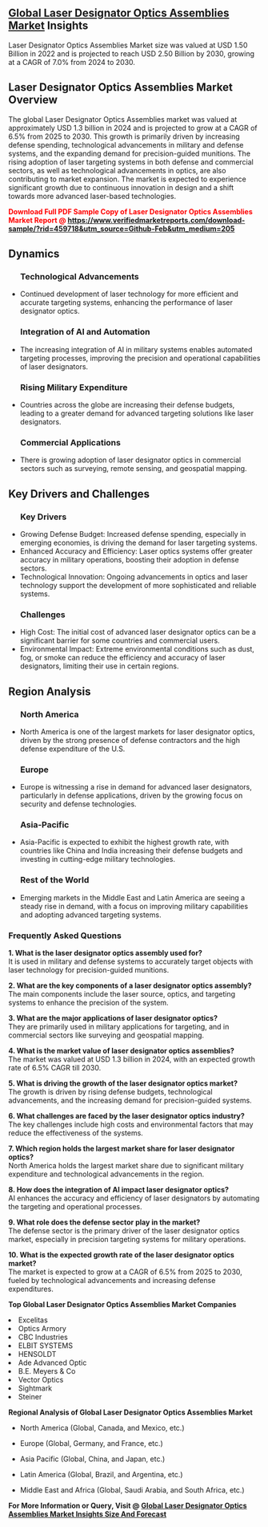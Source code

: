 <h2><a href="https://www.verifiedmarketreports.com/download-sample/?rid=459718&amp;utm_source=Github&amp;utm_medium=205" target="_blank">Global Laser Designator Optics Assemblies Market</a> Insights</h2><p>Laser Designator Optics Assemblies Market size was valued at USD 1.50 Billion in 2022 and is projected to reach USD 2.50 Billion by 2030, growing at a CAGR of 7.0% from 2024 to 2030.</p><p><h2>Laser Designator Optics Assemblies Market Overview</h2> <p>The global Laser Designator Optics Assemblies market was valued at approximately USD 1.3 billion in 2024 and is projected to grow at a CAGR of 6.5% from 2025 to 2030. This growth is primarily driven by increasing defense spending, technological advancements in military and defense systems, and the expanding demand for precision-guided munitions. The rising adoption of laser targeting systems in both defense and commercial sectors, as well as technological advancements in optics, are also contributing to market expansion. The market is expected to experience significant growth due to continuous innovation in design and a shift towards more advanced laser-based technologies. <br><strong><p><span class=""><span style="color: #ff0000;"><strong>Download Full PDF Sample Copy of Laser Designator Optics Assemblies Market Report</strong> @ </span><a href="https://www.verifiedmarketreports.com/download-sample/?rid=459718&amp;utm_source=Github-Feb&amp;utm_medium=205" target="_blank">https://www.verifiedmarketreports.com/download-sample/?rid=459718&amp;utm_source=Github-Feb&amp;utm_medium=205</a></span></p></strong></p> <h2>Dynamics</h2> <ul> <h3>Technological Advancements</h3> <li>Continued development of laser technology for more efficient and accurate targeting systems, enhancing the performance of laser designator optics.</li> <h3>Integration of AI and Automation</h3> <li>The increasing integration of AI in military systems enables automated targeting processes, improving the precision and operational capabilities of laser designators.</li> <h3>Rising Military Expenditure</h3> <li>Countries across the globe are increasing their defense budgets, leading to a greater demand for advanced targeting solutions like laser designators.</li> <h3>Commercial Applications</h3> <li>There is growing adoption of laser designator optics in commercial sectors such as surveying, remote sensing, and geospatial mapping.</li> </ul> <h2>Key Drivers and Challenges</h2> <ul> <h3>Key Drivers</h3> <li>Growing Defense Budget: Increased defense spending, especially in emerging economies, is driving the demand for laser targeting systems.</li> <li>Enhanced Accuracy and Efficiency: Laser optics systems offer greater accuracy in military operations, boosting their adoption in defense sectors.</li> <li>Technological Innovation: Ongoing advancements in optics and laser technology support the development of more sophisticated and reliable systems.</li> <h3>Challenges</h3> <li>High Cost: The initial cost of advanced laser designator optics can be a significant barrier for some countries and commercial users.</li> <li>Environmental Impact: Extreme environmental conditions such as dust, fog, or smoke can reduce the efficiency and accuracy of laser designators, limiting their use in certain regions.</li> </ul> <h2>Region Analysis</h2> <ul> <h3>North America</h3> <li>North America is one of the largest markets for laser designator optics, driven by the strong presence of defense contractors and the high defense expenditure of the U.S.</li> <h3>Europe</h3> <li>Europe is witnessing a rise in demand for advanced laser designators, particularly in defense applications, driven by the growing focus on security and defense technologies.</li> <h3>Asia-Pacific</h3> <li>Asia-Pacific is expected to exhibit the highest growth rate, with countries like China and India increasing their defense budgets and investing in cutting-edge military technologies.</li> <h3>Rest of the World</h3> <li>Emerging markets in the Middle East and Latin America are seeing a steady rise in demand, with a focus on improving military capabilities and adopting advanced targeting systems.</li> </ul> <h3>Frequently Asked Questions</h3> <p><strong>1. What is the laser designator optics assembly used for?</strong><br>It is used in military and defense systems to accurately target objects with laser technology for precision-guided munitions.</p> <p><strong>2. What are the key components of a laser designator optics assembly?</strong><br>The main components include the laser source, optics, and targeting systems to enhance the precision of the system.</p> <p><strong>3. What are the major applications of laser designator optics?</strong><br>They are primarily used in military applications for targeting, and in commercial sectors like surveying and geospatial mapping.</p> <p><strong>4. What is the market value of laser designator optics assemblies?</strong><br>The market was valued at USD 1.3 billion in 2024, with an expected growth rate of 6.5% CAGR till 2030.</p> <p><strong>5. What is driving the growth of the laser designator optics market?</strong><br>The growth is driven by rising defense budgets, technological advancements, and the increasing demand for precision-guided systems.</p> <p><strong>6. What challenges are faced by the laser designator optics industry?</strong><br>The key challenges include high costs and environmental factors that may reduce the effectiveness of the systems.</p> <p><strong>7. Which region holds the largest market share for laser designator optics?</strong><br>North America holds the largest market share due to significant military expenditure and technological advancements in the region.</p> <p><strong>8. How does the integration of AI impact laser designator optics?</strong><br>AI enhances the accuracy and efficiency of laser designators by automating the targeting and operational processes.</p> <p><strong>9. What role does the defense sector play in the market?</strong><br>The defense sector is the primary driver of the laser designator optics market, especially in precision targeting systems for military operations.</p> <p><strong>10. What is the expected growth rate of the laser designator optics market?</strong><br>The market is expected to grow at a CAGR of 6.5% from 2025 to 2030, fueled by technological advancements and increasing defense expenditures.</p> </p><p><strong>Top Global Laser Designator Optics Assemblies Market Companies</strong></p><div data-test-id=""><p><li>Excelitas</li><li> Optics Armory</li><li> CBC Industries</li><li> ELBIT SYSTEMS</li><li> HENSOLDT</li><li> Ade Advanced Optic</li><li> B.E. Meyers & Co</li><li> Vector Optics</li><li> Sightmark</li><li> Steiner</li></p><div><strong>Regional Analysis of&nbsp;Global Laser Designator Optics Assemblies Market</strong></div><ul><li dir="ltr"><p dir="ltr">North America&nbsp;(Global, Canada, and Mexico, etc.)</p></li><li dir="ltr"><p dir="ltr">Europe (Global, Germany, and France, etc.)</p></li><li dir="ltr"><p dir="ltr">Asia Pacific&nbsp;(Global, China, and Japan, etc.)</p></li><li dir="ltr"><p dir="ltr">Latin America&nbsp;(Global, Brazil, and Argentina, etc.)</p></li><li dir="ltr">Middle East and Africa&nbsp;(Global, Saudi Arabia, and South Africa, etc.)</li></ul><p><strong>For More Information or Query, Visit @&nbsp;</strong><strong><a href="https://www.verifiedmarketreports.com/product/laser-designator-optics-assemblies-market/?utm_source=Github&amp;utm_medium=205" target="_blank">Global Laser Designator Optics Assemblies Market Insights Size And Forecast</a></strong></p></div>
